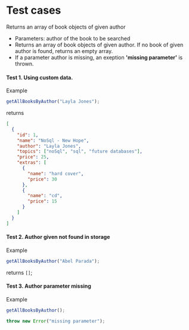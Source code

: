 # Test cases

Returns an array of book objects of given author

- Parameters: author of the book to be searched
- Returns an array of book objects of given author. If no book of given author is found, returns an empty array.
- If a parameter author is missing, an exeption **'missing parameter'** is thrown.

#### Test 1. Using custom data.

Example

```js
getAllBooksByAuthor("Layla Jones");
```

returns

```json
[
  {
    "id": 1,
    "name": "NoSql - New Hope",
    "author": "Layla Jones",
    "topics": ["noSql", "sql", "future databases"],
    "price": 25,
    "extras": [
      {
        "name": "hard cover",
        "price": 30
      },
      {
        "name": "cd",
        "price": 15
      }
    ]
  }
]
```

#### Test 2. Author given not found in storage

Example

```js
getAllBooksByAuthor("Abel Parada");
```

returns `[]`;

#### Test 3. Author parameter missing

Example

```js
getAllBooksByAuthor();
```

```js
throw new Error("missing parameter");
```
